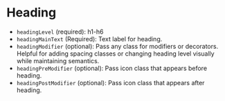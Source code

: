 # Heading

* `headingLevel` (required): h1-h6
* `headingMainText` (Required): Text label for heading.
* `headingModifier` (optional): Pass any class for modifiers or decorators. Helpful for adding spacing classes or changing heading level visually while maintaining semantics.
* `headingPreModifier` (optional): Pass icon class that appears before heading.
* `headingPostModifier` (optional): Pass icon class that appears after heading.